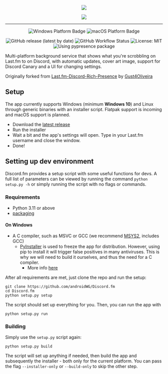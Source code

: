 <p align="center">
  <img src="https://i.imgur.com/sBPf84B.png" style="max-height: 128px">
</p>
<p align="center">
  <img src="https://i.imgur.com/EcePBfb.gif" style="max-height: 350px">
</p>

----

<p align="center">
   <img src="https://img.shields.io/badge/Windows-0078D6?style=for-the-badge&logo=windows&logoColor=white" alt="Windows Platform Badge">
   <img src="https://img.shields.io/badge/MacOS-grey?style=for-the-badge&logo=apple&logoColor=white" alt="macOS Platform Badge">
</p>

<p align="center">
   <img alt="GitHub release (latest by date)" src="https://img.shields.io/github/downloads/androidWG/Discord.fm/latest/total?label=downloads&style=flat-square">
    <img alt="GitHub Workflow Status" src="https://img.shields.io/github/actions/workflow/status/androidWG/Discord.fm/build-publish.yml?style=flat-square">
   <img src="https://img.shields.io/github/license/AndroidWG/Discord.fm?style=flat-square" alt="License: MIT">
   <img src="https://img.shields.io/badge/using-pypresence-00bb88.svg?style=flat-square&logo=discord&logoWidth=20&logoColor=white" alt="Using pypresence package">
</p>

Multi-platform background service that shows what you're scrobbling on Last.fm to on Discord, with automatic updates,
cover art image, support for Discord Canary and a UI for changing settings.

Originally forked from [Last.fm-Discord-Rich-Presence](https://github.com/Gust4Oliveira/Last.fm-Discord-Rich-Presence)
by [Gust4Oliveira](https://github.com/Gust4Oliveira)

## Setup
The app currently supports Windows (minimum **Windows 10**) and Linux through generic binaries with an installer script. Flatpak support is incoming and macOS support is planned.

- Download the [latest release](https://github.com/AndroidWG/Discord.fm/releases/latest)
- Run the installer
- Wait a bit and the app's settings will open. Type in your Last.fm username and close the window.
- Done!

## Setting up dev environment

Discord.fm provides a setup script with some useful functions for devs. A full list of parameters can be viewed by running the command `python setup.py -h` or simply running the script with no flags or commands.

### Requirements

- Python 3.11 or above
- [packaging](https://pypi.org/project/packaging/)

#### On Windows

- A C compiler, such as MSVC or GCC (we recommend [MSYS2](https://www.msys2.org/), includes GCC)
    - [PyInstaller](https://github.com/pyinstaller/pyinstaller) is used to freeze the app for distribution. However,
      using pip to install it will trigger false positives in many antiviruses. This is why we will need to build it
      ourselves, and thus the need for a C compiler.
        - More
          info [here](https://stackoverflow.com/questions/43777106/program-made-with-pyinstaller-now-seen-as-a-trojan-horse-by-avg)

After all requirements are met, just clone the repo and run the setup:

````commandline
git clone https://github.com/androidWG/Discord.fm
cd Discord.fm
python setup.py setup
````

The script should set up everything for you. Then, you can run the app with

```commandline
python setup.py run
```

### Building

Simply use the `setup.py` script again:

````commandline
python setup.py build
````

The script will set up anything if needed, then build the app and subsequently the installer - both only for the current
platform. You can pass the flag `--installer-only` or `--build-only` to skip the other step.
